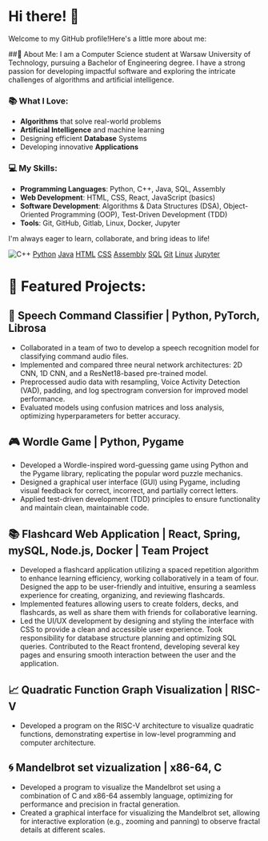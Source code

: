 # Hi there! 👋

Welcome to my GitHub profile!Here's a little more about me:

##🚀 About Me:
I am a Computer Science student at Warsaw University of Technology, pursuing a Bachelor of Engineering degree. I have a strong passion for developing impactful software and exploring the intricate challenges of algorithms and artificial intelligence.

### 📚 What I Love:

- **Algorithms** that solve real-world problems
- **Artificial Intelligence** and machine learning
- Designing efficient **Database** Systems
- Developing innovative **Applications**

### 💻 My Skills:

- **Programming Languages**: Python, C++, Java, SQL, Assembly
- **Web Development**: HTML, CSS, React, JavaScript (basics)
- **Software Development**: Algorithms & Data Structures (DSA), Object-Oriented Programming (OOP), Test-Driven Development (TDD)
- **Tools**: Git, GitHub, Gitlab, Linux, Docker, Jupyter

I'm always eager to learn, collaborate, and bring ideas to life!

![C++](https://pl.wikipedia.org/wiki/C%2B%2B#/media/Plik:ISO_C++_Logo.svg) [Python](Python) [Java](Java) [HTML](HTML) [CSS](CSS) [Assembly](Assembly) [SQL](SQL) [Git](Git) [Linux](Linux) [Jupyter](Jupyter)

# 📂 Featured Projects:

## 🎤 Speech Command Classifier | Python, PyTorch, Librosa

- Collaborated in a team of two to develop a speech recognition model for classifying command audio files.
- Implemented and compared three neural network architectures: 2D CNN, 1D CNN, and a ResNet18-based pre-trained model.
- Preprocessed audio data with resampling, Voice Activity Detection (VAD), padding, and log spectrogram conversion for improved model performance.
- Evaluated models using confusion matrices and loss analysis, optimizing hyperparameters for better accuracy.

## 🎮 Wordle Game | Python, Pygame

- Developed a Wordle-inspired word-guessing game using Python and the Pygame library, replicating the popular word puzzle mechanics.
- Designed a graphical user interface (GUI) using Pygame, including visual feedback for correct, incorrect, and partially correct letters.
- Applied test-driven development (TDD) principles to ensure functionality and maintain clean, maintainable code.

## 📚 Flashcard Web Application | React, Spring, mySQL, Node.js, Docker | Team Project

- Developed a flashcard application utilizing a spaced repetition algorithm to enhance learning efficiency, working collaboratively in a team of four. Designed the app to be user-friendly and intuitive, ensuring a seamless experience for creating, organizing, and reviewing flashcards.
- Implemented features allowing users to create folders, decks, and flashcards, as well as share them with friends for collaborative learning.
- Led the UI/UX development by designing and styling the interface with CSS to provide a clean and accessible user experience. Took responsibility for database structure planning and optimizing SQL queries. Contributed to the React frontend, developing several key pages and ensuring smooth interaction between the user and the application.

## 📈 Quadratic Function Graph Visualization | RISC-V

- Developed a program on the RISC-V architecture to visualize quadratic functions, demonstrating expertise in low-level programming and computer architecture.

## 🌀 Mandelbrot set vizualization | x86-64, C

- Developed a program to visualize the Mandelbrot set using a combination of C and x86-64 assembly language, optimizing for performance and precision in fractal generation.
- Created a graphical interface for visualizing the Mandelbrot set, allowing for interactive exploration (e.g., zooming and panning) to observe fractal details at different scales.
